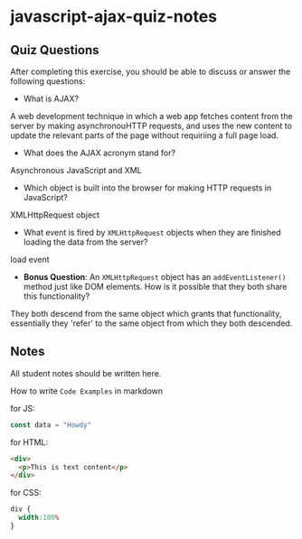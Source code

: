 # javascript-ajax-quiz-notes

## Quiz Questions

After completing this exercise, you should be able to discuss or answer the following questions:

- What is AJAX?

A web development technique in which a web app fetches content from the server by making asynchronouHTTP requests, and uses the new content to update the relevant parts of the page without requiriing a full page load.

- What does the AJAX acronym stand for?

Asynchronous JavaScript and XML

- Which object is built into the browser for making HTTP requests in JavaScript?

XMLHttpRequest object

- What event is fired by `XMLHttpRequest` objects when they are finished loading the data from the server?

load event

- **Bonus Question**: An `XMLHttpRequest` object has an `addEventListener()` method just like DOM elements. How is it possible that they both share this functionality?

They both descend from the same object which grants that functionality, essentially they 'refer' to the same object from which they both descended.


## Notes

All student notes should be written here.


How to write `Code Examples` in markdown

for JS:
```javascript
const data = "Howdy"
```

for HTML:
```html
<div>
  <p>This is text content</p>
</div>
```

for CSS:
```css
div {
  width:100%
}
```
